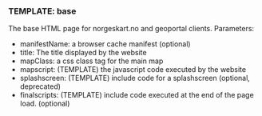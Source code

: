 ### TEMPLATE: base

The base HTML page for norgeskart.no and geoportal clients.
Parameters:

* manifestName: a browser cache manifest (optional)
* title: The title displayed by the website
* mapClass: a css class tag for the main map <div>
* mapscript: (TEMPLATE) the javascript code executed by the website
* splashscreen: (TEMPLATE) include code for a splashscreen (optional, deprecated)
* finalscripts: (TEMPLATE) include code executed at the end of the page load. (optional)
